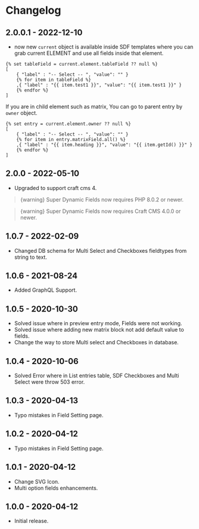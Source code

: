 # Changelog

## 2.0.0.1 - 2022-12-10
- now new `current` object is available inside SDF templates where you can grab current ELEMENT and use all fields inside that element.
```
{% set tableField = current.element.tableField ?? null %}
[
    { "label" : "-- Select -- ", "value": "" }
    {% for item in tableField %}
    ,{ "label" : "{{ item.test1 }}", "value": "{{ item.test1 }}" }
    {% endfor %}
]
```

If you are in child element such as matrix, You can go to parent entry by `owner` object.
```
{% set entry = current.element.owner ?? null %}
[
    { "label" : "-- Select -- ", "value": "" }
    {% for item in entry.matrixField.all() %}
    ,{ "label" : "{{ item.heading }}", "value": "{{ item.getId() }}" }
    {% endfor %}
]
```

## 2.0.0 - 2022-05-10
- Upgraded to support craft cms 4.

> {warning} Super Dynamic Fields now requires PHP 8.0.2 or newer.

> {warning} Super Dynamic Fields now requires Craft CMS 4.0.0 or newer.

## 1.0.7 - 2022-02-09
- Changed DB schema for Multi Select and Checkboxes fieldtypes from string to text.

## 1.0.6 - 2021-08-24
- Added GraphQL Support.

## 1.0.5 - 2020-10-30
- Solved issue where in preview entry mode, Fields were not working.
- Solved issue where adding new matrix block not add default value to fields.
- Change the way to store Multi select and Checkboxes in database.

## 1.0.4 - 2020-10-06
- Solved Error where in List entries table, SDF Checkboxes and Multi Select were throw 503 error.

## 1.0.3 - 2020-04-13
- Typo mistakes in Field Setting page.

## 1.0.2 - 2020-04-12
- Typo mistakes in Field Setting page.

## 1.0.1 - 2020-04-12
- Change SVG Icon.
- Multi option fields enhancements.

## 1.0.0 - 2020-04-12
- Initial release.
